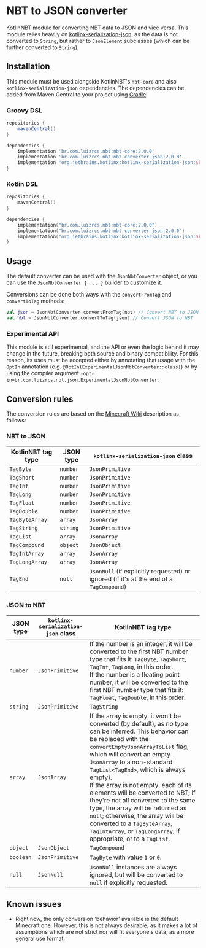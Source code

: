 # NBT to JSON converter

KotlinNBT module for converting NBT data to JSON and vice versa. This module relies heavily
on [kotlinx-serialization-json][kotlinx-serialization-json], as the data is not converted to `String`, but rather
to `JsonElement` subclasses (which can be further converted to `String`).

## Installation

This module must be used alongside KotlinNBT's `nbt-core` and also `kotlinx-serialization-json` dependencies. The
dependencies can be added from Maven Central to your project using [Gradle](https://gradle.org/):

### Groovy DSL

```groovy
repositories {
    mavenCentral()
}

dependencies {
    implementation 'br.com.luizrcs.nbt:nbt-core:2.0.0'
    implementation 'br.com.luizrcs.nbt:nbt-converter-json:2.0.0'
    implementation "org.jetbrains.kotlinx:kotlinx-serialization-json:$kotlinxSerializationVersion"
}
```

### Kotlin DSL

```kotlin
repositories {
    mavenCentral()
}

dependencies {
    implementation("br.com.luizrcs.nbt:nbt-core:2.0.0")
    implementation("br.com.luizrcs.nbt:nbt-converter-json:2.0.0")
    implementation("org.jetbrains.kotlinx:kotlinx-serialization-json:$kotlinxSerializationVersion")
}
```

###    

## Usage

The default converter can be used with the `JsonNbtConverter` object, or you can use the `JsonNbtConverter { ... }`
builder to customize it.

Conversions can be done both ways with the `convertFromTag` and `convertToTag` methods:

```kotlin
val json = JsonNbtConverter.convertFromTag(nbt) // Convert NBT to JSON
val nbt = JsonNbtConverter.convertToTag(json) // Convert JSON to NBT
```

### Experimental API

This module is still experimental, and the API or even the logic behind it may change in the future, breaking both
source and binary compatibility. For this reason, its uses must be accepted either by annotating that usage with the
`OptIn` annotation (e.g. `@OptIn(ExperimentalJsonNbtConverter::class)`) or by using the compiler
argument `-opt-in=br.com.luizrcs.nbt.json.ExperimentalJsonNbtConverter`.

## Conversion rules

The conversion rules are based on the [Minecraft Wiki][Minecraft Wiki] description as follows:

### NBT to JSON

| KotlinNBT tag type | JSON type | `kotlinx-serialization-json` class                                                      |
|--------------------|-----------|-----------------------------------------------------------------------------------------|
| `TagByte`          | `number`  | `JsonPrimitive`                                                                         |
| `TagShort`         | `number`  | `JsonPrimitive`                                                                         |
| `TagInt`           | `number`  | `JsonPrimitive`                                                                         |
| `TagLong`          | `number`  | `JsonPrimitive`                                                                         |
| `TagFloat`         | `number`  | `JsonPrimitive`                                                                         |
| `TagDouble`        | `number`  | `JsonPrimitive`                                                                         |
| `TagByteArray`     | `array`   | `JsonArray`                                                                             |
| `TagString`        | `string`  | `JsonPrimitive`                                                                         |
| `TagList`          | `array`   | `JsonArray`                                                                             |
| `TagCompound`      | `object`  | `JsonObject`                                                                            |
| `TagIntArray`      | `array`   | `JsonArray`                                                                             |
| `TagLongArray`     | `array`   | `JsonArray`                                                                             |
| `TagEnd`           | `null`    | `JsonNull` (if explicitly requested) or ignored (if it's at the end of a `TagCompound`) |

### JSON to NBT

| JSON type | `kotlinx-serialization-json` class | KotlinNBT tag type                                                                                                                                                                                                                                                                                                                                                                                                                                                                                                                                                          |
|-----------|------------------------------------|-----------------------------------------------------------------------------------------------------------------------------------------------------------------------------------------------------------------------------------------------------------------------------------------------------------------------------------------------------------------------------------------------------------------------------------------------------------------------------------------------------------------------------------------------------------------------------|
| `number`  | `JsonPrimitive`                    | If the number is an integer, it will be converted to the first NBT number type that fits it: `TagByte`, `TagShort`, `TagInt`, `TagLong`, in this order. <br> If the number is a floating point number, it will be converted to the first NBT number type that fits it: `TagFloat`, `TagDouble`, in this order.                                                                                                                                                                                                                                                              |
| `string`  | `JsonPrimitive`                    | `TagString`                                                                                                                                                                                                                                                                                                                                                                                                                                                                                                                                                                 |
| `array`   | `JsonArray`                        | If the array is empty, it won't be converted (by default), as no type can be inferred. This behavior can be replaced with the `convertEmptyJsonArrayToList` flag, which will convert an empty `JsonArray` to a non-standard `TagList<TagEnd>`, which is always empty). <br> If the array is not empty, each of its elements will be converted to NBT; if they're not all converted to the same type, the array will be returned as `null`; otherwise, the array will be converted to a `TagByteArray`, `TagIntArray`, or `TagLongArray`, if appropriate, or to a `TagList`. |
| `object`  | `JsonObject`                       | `TagCompound`                                                                                                                                                                                                                                                                                                                                                                                                                                                                                                                                                               |
| `boolean` | `JsonPrimitive`                    | `TagByte` with value `1` or `0`.                                                                                                                                                                                                                                                                                                                                                                                                                                                                                                                                            |
| `null`    | `JsonNull`                         | `JsonNull` instances are always ignored, but will be converted to `null` if explicitly requested.                                                                                                                                                                                                                                                                                                                                                                                                                                                                           |

## Known issues

- Right now, the only conversion 'behavior' available is the default Minecraft one. However, this is not always
  desirable, as it makes a lot of assumptions which are not strict nor will fit everyone's data, as a more general use
  format.

[kotlinx-serialization-json]: https://github.com/Kotlin/kotlinx.serialization/blob/master/docs/json.md#json-element-builders

[Minecraft Wiki]: https://minecraft.fandom.com/wiki/NBT_format#JSON_and_NBT